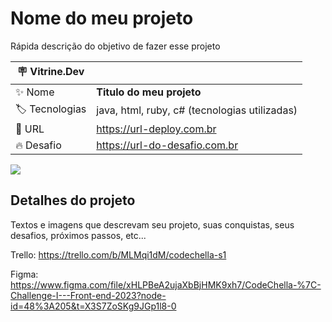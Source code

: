# Nome do meu projeto

Rápida descrição do objetivo de fazer esse projeto

| :placard: Vitrine.Dev |     |
| -------------  | --- |
| :sparkles: Nome        | **Titulo do meu projeto**
| :label: Tecnologias | java, html, ruby, c# (tecnologias utilizadas)
| :rocket: URL         | https://url-deploy.com.br
| :fire: Desafio     | https://url-do-desafio.com.br

<!-- Inserir imagem com a #vitrinedev ao final do link -->
![](https://via.placeholder.com/1200x500.png?text=imagem+lindona+do+meu+projeto#vitrinedev)

## Detalhes do projeto

Textos e imagens que descrevam seu projeto, suas conquistas, seus desafios, próximos passos, etc...

Trello: https://trello.com/b/MLMqi1dM/codechella-s1

Figma: https://www.figma.com/file/xHLPBeA2ujaXbBjHMK9xh7/CodeChella-%7C-Challenge-I---Front-end-2023?node-id=48%3A205&t=X3S7ZoSKg9JGp1l8-0
